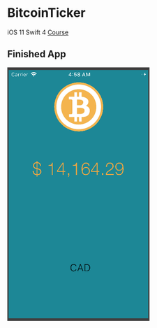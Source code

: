 # BitcoinTicker
iOS 11 Swift 4 [Course](https://www.udemy.com/ios-11-app-development-bootcamp/learn/v4/t/lecture/7556162?start=0)

## Finished App
![Finished App](bitcoin.gif)

